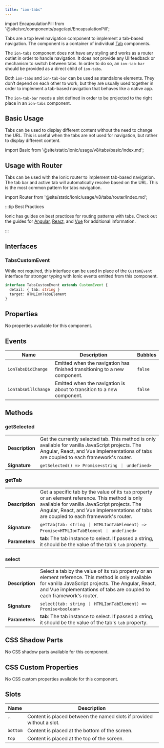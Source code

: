 ```yaml
---
title: "ion-tabs"
---
```


<head>
  <title>ion-tabs: Tab-Based Component for App Top-Level Navigation</title>
  <meta name="description" content="Tabs are top-level components to implement tab-based navigation. Ion-tabs have no styling & work as router outlets for navigation that behaves like native apps." />
</head>

import EncapsulationPill from '@site/src/components/page/api/EncapsulationPill';

<EncapsulationPill type="shadow" />

Tabs are a top level navigation component to implement a tab-based navigation.
The component is a container of individual [Tab](tab.md) components.

The `ion-tabs` component does not have any styling and works as a router outlet in order to handle navigation. It does not provide any UI feedback or mechanism to switch between tabs. In order to do so, an `ion-tab-bar` should be provided as a direct child of `ion-tabs`.

Both `ion-tabs` and `ion-tab-bar` can be used as standalone elements. They don’t depend on each other to work, but they are usually used together in order to implement a tab-based navigation that behaves like a native app.

The `ion-tab-bar` needs a slot defined in order to be projected to the right place in an `ion-tabs` component.

## Basic Usage

Tabs can be used to display different content without the need to change the URL. This is useful when the tabs are not used for navigation, but rather to display different content.

import Basic from '@site/static/ionic/usage/v8/tabs/basic/index.md';

<Basic />

## Usage with Router

Tabs can be used with the Ionic router to implement tab-based navigation. The tab bar and active tab will automatically resolve based on the URL. This is the most common pattern for tabs navigation.

import Router from '@site/static/ionic/usage/v8/tabs/router/index.md';

<Router />

:::tip Best Practices

Ionic has guides on best practices for routing patterns with tabs. Check out the guides for [Angular](/angular/navigation#working-with-tabs), [React](/react/navigation#working-with-tabs), and [Vue](/vue/navigation#working-with-tabs) for additional information.

:::

## Interfaces

### TabsCustomEvent

While not required, this interface can be used in place of the `CustomEvent` interface for stronger typing with Ionic events emitted from this component.

```typescript
interface TabsCustomEvent extends CustomEvent {
  detail: { tab: string }
  target: HTMLIonTabsElement
}
```

## Properties

No properties available for this component.

## Events

| Name                | Description                                                                | Bubbles |
| ------------------- | -------------------------------------------------------------------------- | ------- |
| `ionTabsDidChange`  | Emitted when the navigation has finished transitioning to a new component. | `false` |
| `ionTabsWillChange` | Emitted when the navigation is about to transition to a new component.     | `false` |

## Methods

### getSelected

|                 |                                                                                                                                                                                            |
| --------------- | ------------------------------------------------------------------------------------------------------------------------------------------------------------------------------------------ |
| **Description** | Get the currently selected tab. This method is only available for vanilla JavaScript projects. The Angular, React, and Vue implementations of tabs are coupled to each framework's router. |
| **Signature**   | `getSelected() => Promise<string ｜ undefined>`                                                                                                                                            |

### getTab

|                 |                                                                                                                                                                                                                                           |
| --------------- | ----------------------------------------------------------------------------------------------------------------------------------------------------------------------------------------------------------------------------------------- |
| **Description** | Get a specific tab by the value of its `tab` property or an element reference. This method is only available for vanilla JavaScript projects. The Angular, React, and Vue implementations of tabs are coupled to each framework's router. |
| **Signature**   | `getTab(tab: string ｜ HTMLIonTabElement) => Promise<HTMLIonTabElement ｜ undefined>`                                                                                                                                                     |
| **Parameters**  | **tab**: The tab instance to select. If passed a string, it should be the value of the tab's `tab` property.                                                                                                                              |

### select

|                 |                                                                                                                                                                                                                                     |
| --------------- | ----------------------------------------------------------------------------------------------------------------------------------------------------------------------------------------------------------------------------------- |
| **Description** | Select a tab by the value of its `tab` property or an element reference. This method is only available for vanilla JavaScript projects. The Angular, React, and Vue implementations of tabs are coupled to each framework's router. |
| **Signature**   | `select(tab: string ｜ HTMLIonTabElement) => Promise<boolean>`                                                                                                                                                                      |
| **Parameters**  | **tab**: The tab instance to select. If passed a string, it should be the value of the tab's `tab` property.                                                                                                                        |

## CSS Shadow Parts

No CSS shadow parts available for this component.

## CSS Custom Properties

No CSS custom properties available for this component.

## Slots

| Name     | Description                                                           |
| -------- | --------------------------------------------------------------------- |
| ``       | Content is placed between the named slots if provided without a slot. |
| `bottom` | Content is placed at the bottom of the screen.                        |
| `top`    | Content is placed at the top of the screen.                           |
